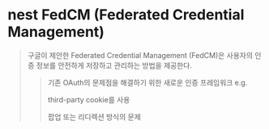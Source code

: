 # nest FedCM (Federated Credential Management)

> 구글이 제안한 Federated Credential Management (FedCM)은 사용자의 인증 정보를 안전하게 저장하고 관리하는 방법을 제공한다.
>
> > 기존 OAuth의 문제점을 해결하기 위한 새로운 인증 프레임워크
> > e.g.
> >
> > third-party cookie를 사용
> >
> > 팝업 또는 리디렉션 방식의 문제
